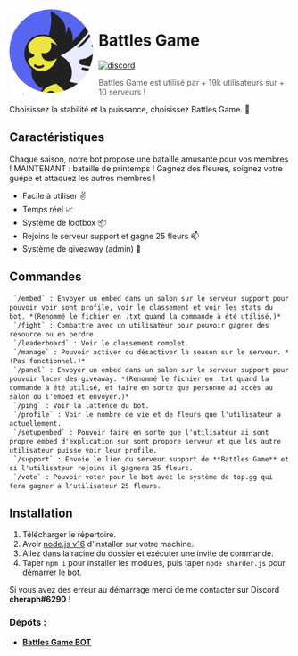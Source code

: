<img width="150" height="150" style="float: left; margin: 0 10px 0 0;" alt="Battles Game" src="./_assets/avatar_spring.png">  

# Battles Game
[![discord](https://img.shields.io/discord/1077257493870284980?style=for-the-badge&color=7289DA&label=Discord)](https://discord.gg/fPbVS3GNBp)

> Battles Game est utilisé par + 19k utilisateurs sur + 10 serveurs !

Choisissez la stabilité et la puissance, choisissez Battles Game. 🚀

## Caractéristiques

Chaque saison, notre bot propose une bataille amusante pour vos membres ! MAINTENANT : bataille de printemps ! Gagnez des fleures, soignez votre guépe et attaquez les autres membres !

* Facile à utiliser ✌️
* Temps réel 📈
* Système de lootbox 📦
* Rejoins le serveur support et gagne 25 fleurs 📫
* Système de giveaway (admin) 🎉

## Commandes

```
 `/embed` : Envoyer un embed dans un salon sur le serveur support pour pouvoir voir sont profile, voir le classement et voir les stats du bot. *(Renommé le fichier en .txt quand la commande à été utilisé.)*
 `/fight` : Combattre avec un utilisateur pour pouvoir gagner des resource ou en perdre.
 `/leaderboard` : Voir le classement complet.
 `/manage` : Pouvoir activer ou désactiver la season sur le serveur. *(Pas fonctionnel.)*
 `/panel` : Envoyer un embed dans un salon sur le serveur support pour pouvoir lacer des giveaway. *(Renommé le fichier en .txt quand la commande à été utilisé, et faire en sorte que personne ai accès au salon ou l'embed et envoyer.)*
 `/ping` : Voir la lattence du bot.
 `/profile` : Voir le nombre de vie et de fleurs que l'utilisateur a actuellement.
 `/setupembed` : Pouvoir faire en sorte que l'utilisateur ai sont propre embed d'explication sur sont propore serveur et que les autre utilisateur puisse voir leur profile.
 `/support` : Envoie le lien du serveur support de **Battles Game** et si l'utilisateur rejoins il gagnera 25 fleurs.
 `/vote` : Pouvoir voter pour le bot avec le système de top.gg qui fera gagner a l'utilisateur 25 fleurs.
```

## Installation

1. Télécharger le répertoire.
2. Avoir [node.js v16](https://nodejs.org/en/blog/release/v16.16.0) d'installer sur votre machine.
3. Allez dans la racine du dossier et exécuter une invite de commande.
4. Taper `npm i` pour installer les modules, puis taper `node sharder.js` pour démarrer le bot.

Si vous avez des erreur au démarrage merci de me contacter sur Discord **cheraph#6290** !

### Dépôts :

* **[Battles Game BOT](https://github.com/cheraphdev/battles-game)**
